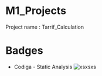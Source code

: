 # M1_Projects

Project name : Tarrif_Calculation


# Badges

* Codiga - Static Analysis ![xsxsxs](https://api.codiga.io/project/32405/score/svg)
